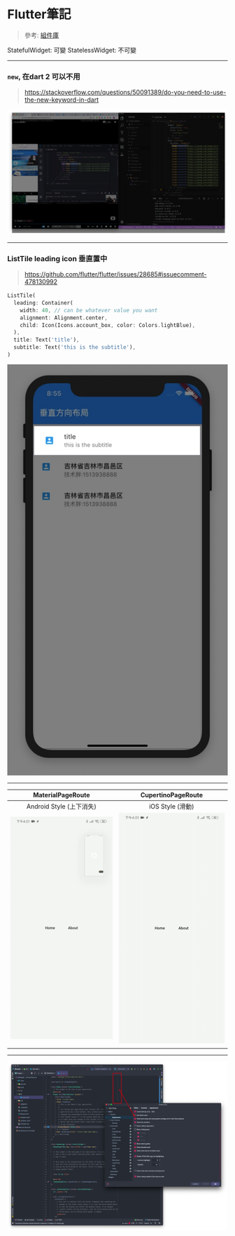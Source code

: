 # Flutter筆記

> 參考: [組件庫](https://flutterchina.club/widgets/)

StatefulWidget: 可變
StatelessWidget:    不可變

-------
### `new`, 在dart 2 可以不用
> https://stackoverflow.com/questions/50091389/do-you-need-to-use-the-new-keyword-in-dart

![](./media/15594623785866/15609156719668.jpg)

-------
### ListTile leading icon 垂直置中

>https://github.com/flutter/flutter/issues/28685#issuecomment-478130992


```dart
ListTile(
  leading: Container(
    width: 40, // can be whatever value you want
    alignment: Alignment.center,
    child: Icon(Icons.account_box, color: Colors.lightBlue),
  ),
  title: Text('title'),
  subtitle: Text('this is the subtitle'),
)
```
![-w300](./media/15594623785866/15609489501809.jpg)


-------
| MaterialPageRoute | CupertinoPageRoute |
| :-: | :-: |
| Android Style (上下消失) | iOS Style (滑動) |
|![AndroidStyle](./media/AndroidStyle.gif)|![iOSStyle](./media/iOSStyle.gif)|
|  |  |


-------

![](./media/15751967485407.jpg)




